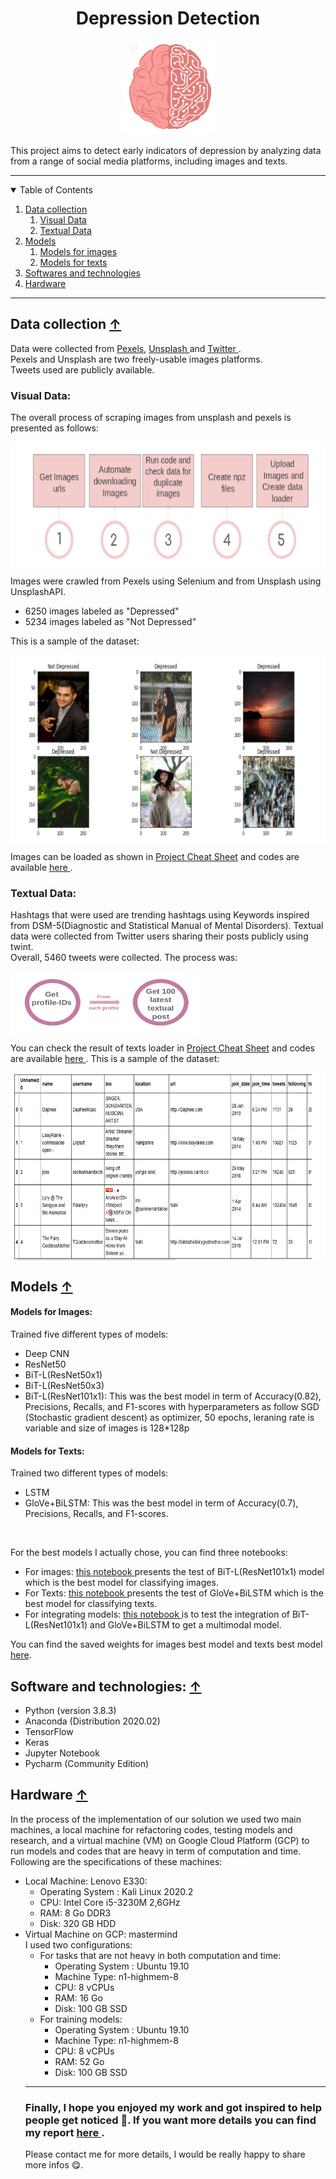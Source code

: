 <div align="center">
 <h1 align="center"> Depression Detection</h1>

 <img src="Screenshots/brain.png" alt="Logo-brain" width="150" height="150">
  
</div>

This project aims to detect early indicators of depression by analyzing data from a range of social media platforms, including images and texts. 

---

<!-- List of table of contents -->
<details open="open">
  <summary name="tbc"> Table of Contents</summary>

  <ol>
    <li> <a href="#data-collection--">Data collection </a> 
       <ol>
          <li> <a href="#visual-data">Visual Data</a> </li>
          <li> <a href="#textual-data">Textual Data</a> </li>
     </ol>
    </li>
    <li> <a href="#models--">Models </a> 
       <ol>
          <li> <a href="#models-for-images"> Models for images</a> </li>
          <li> <a href="#models-for-texts"> Models for texts</a> </li>
     </ol>
    </li>
    
   
   <li> <a href="#software-and-technologies--">Softwares and technologies</a> </li>
   <li> <a href="#hardware--">Hardware</a> </li>


  </ol>
</details>
 

---

## Data collection <a href="#top">&#8593; </a>
Data were collected from <a href="https://www.pexels.com/"> Pexels</a>, <a href="https://unsplash.com/"> Unsplash  </a> and <a href="https://twitter.com/?lang=ang"> Twitter </a>. <br>
Pexels and Unsplash are two freely-usable images platforms. <br>Tweets used are publicly available. 
### Visual Data: 
The overall process of scraping images from unsplash and pexels is presented as follows:
<div> <img src="Screenshots/crawl_images.PNG" alt="Image sample" width="800" height="200" align="center"> </div>

Images were crawled from Pexels using Selenium and from Unsplash using UnsplashAPI.  
<ul>
           <li> 6250 images labeled as "Depressed" </li>
           <li> 5234 images labeled as "Not Depressed" </li>
</ul>

This is a sample of the dataset: 
<div> <img src="Screenshots/ImageSample.png" alt="Image sample" width="800" height="300" align="center"> </div>
  
Images can be loaded as shown in <a href="Project Cheat Sheet.ipynb"> Project Cheat Sheet</a> and codes are available <a href="https://github.com/BouzidiImen/Social_media_Prediction_depression/tree/main/Scripts/Images_functions"> here <a>.
### Textual Data: 

Hashtags that were used are trending hashtags using Keywords inspired from DSM-5(Diagnostic and Statistical Manual of Mental Disorders). 
Textual data were collected from Twitter users sharing their posts publicly using twint. <br> 
Overall, 5460 tweets were collected.
The process was: <br>
 <div> <img src="Screenshots/crawl_texts.PNG" alt="Image sample" width="300" height="100" align="center"> </div>
 
You can check the result of texts loader in <a href="Project Cheat Sheet.ipynb"> Project Cheat Sheet</a> and codes are available <a href="https://github.com/BouzidiImen/Social_media_Prediction_depression/tree/main/Scripts/Twitter_Crawler"> here <a>.
This is a sample of the dataset: 
<div> <img src="Screenshots/texts_exmpl.PNG" alt="Image sample" width="800" height="300" align="center"> </div>
  
## Models <a href="#top">&#8593; </a>
#### Models for Images:
 Trained five different types of models: 
 <ul>
   <li> Deep CNN </li>
   <li> ResNet50  </li>
   <li> BiT-L(ResNet50x1) </li>
   <li>BiT-L(ResNet50x3) </li>
   <li> BiT-L(ResNet101x1): This was the best model in term of Accuracy(0.82), Precisions, Recalls, and F1-scores with hyperparameters as follow SGD (Stochastic gradient descent) as optimizer, 50 epochs, leraning rate is variable and size of images is 128*128p </li>

</ul>
 
#### Models for Texts:
 Trained two different types of models: 
 <ul>
   <li>LSTM</li>
   <li> GloVe+BiLSTM: This was the best model in term of Accuracy(0.7), Precisions, Recalls, and F1-scores. </li>
</ul>

 <br> 
 
For the best models I actually chose, you can find three notebooks: <br> 
 <ul>
   <li>For images: <a href="https://github.com/BouzidiImen/Social_media_Prediction_depression/blob/main/Test_Best_Model.ipynb">this notebook </a> presents the test of  BiT-L(ResNet101x1)  model which is the best model for classifying images.  </li>
   <li>For Texts:  <a href="https://github.com/BouzidiImen/Social_media_Prediction_depression/blob/main/Testing_models.ipynb">this notebook </a> presents the test of  GloVe+BiLSTM  which is the best model for classifying texts.  </li>
  <li>
   For integrating models: <a href="https://github.com/BouzidiImen/Social_media_Prediction_depression/blob/main/Integrating_Models.ipynb">this notebook </a> is to test the integration of BiT-L(ResNet101x1) and GloVe+BiLSTM to get a multimodal model. 
  </li>
</ul>

You can find the saved weights for images best model and texts best model <a href="https://drive.google.com/drive/folders/1R2nh2mDIhL1Z99O9XHPefwaaCNrKvFan?fbclid=IwAR1b-ZcUq7A9Xb8uV9Tv6m4ailydNWp6Pj3sr4SZ-Qm62U4tFPuVBoA_RvA">here</a>. 

 
 
## Software and technologies: <a href="#top">&#8593; </a> 
 
<ul>
   <li> Python (version 3.8.3) </li>
   <li> Anaconda (Distribution 2020.02) </li>
   <li> TensorFlow  </li>
   <li> Keras </li>
   <li> Jupyter Notebook</li>
   <li>Pycharm (Community Edition)</li>

</ul>
 
  
 
## Hardware <a href="#top">&#8593; </a>
 In the process of the implementation of our solution we used two main machines,
a local machine for refactoring codes, testing models and research, and a virtual
machine (VM) on Google Cloud Platform (GCP) to run models and codes that
are heavy in term of computation and time. Following are the specifications of
these machines:
<ul>
    <li> Local Machine: Lenovo E330:
        <ul>
            <li>Operating System : Kali Linux 2020.2</li>
            <li>CPU: Intel Core i5-3230M 2,6GHz</li>
         <li>RAM: 8 Go DDR3</li>
         <li>Disk: 320 GB HDD</li>
        </ul>
    </li>
 
 
 <li>Virtual Machine on GCP: mastermind
        <br> I used two configurations: 
       <ul>
        <li> For tasks that are not heavy in both computation and time:
           <ul> <li>Operating System : Ubuntu 19.10</li>
            <li>Machine Type: n1-highmem-8</li>
          <li>CPU: 8 vCPUs</li>
          <li> RAM: 16 Go</li>
          <li> Disk: 100 GB SSD</li>
        </ul>
         </li>
            <li>
          For training models: <ul>
            <li>Operating System : Ubuntu 19.10</li>
            <li> Machine Type: n1-highmem-8</li>
          <li>CPU: 8 vCPUs</li>
          <li>RAM: 52 Go</li>
          <li>Disk: 100 GB SSD</li>
        </ul>
             </li>
         

 </li>

</ul>
         
 
 

 
 
---

### Finally, I hope you enjoyed my work and got inspired to help people get noticed :monocle_face:. If you want more details you can find my report <a href="https://github.com/BouzidiImen/Social_media_Prediction_depression/blob/main/Report.pdf">  here </a> . 

Please contact me for more details, I would be really happy to share more infos :yum:. 



 

 
 
